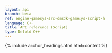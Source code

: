 ```yaml
---
layout: api
branch: beta
ref: engine-gamesys-src-dmsdk-gamesys-script-h
language: C++
title: API reference (Script)
type: Defold C++
---
```

{% include anchor_headings.html html=content %}